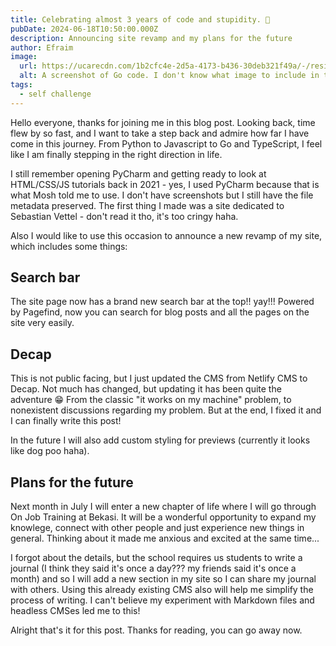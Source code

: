 ```yaml
---
title: Celebrating almost 3 years of code and stupidity. 🥳
pubDate: 2024-06-18T10:50:00.000Z
description: Announcing site revamp and my plans for the future
author: Efraim
image:
  url: https://ucarecdn.com/1b2cfc4e-2d5a-4173-b436-30deb321f49a/-/resize/800x600/go-screenshot.png
  alt: A screenshot of Go code. I don't know what image to include in this post haha
tags:
  - self challenge
---
```

Hello everyone, thanks for joining me in this blog post. Looking back, time flew by so fast, and I want to take a step back and admire how far I have come in this journey. From Python to Javascript to Go and TypeScript, I feel like I am finally stepping in the right direction in life.

I still remember opening PyCharm and getting ready to look at HTML/CSS/JS tutorials back in 2021 - yes, I used PyCharm because that is what Mosh told me to use. I don't have screenshots but I still have the file metadata preserved. The first thing I made was a site dedicated to Sebastian Vettel - don't read it tho, it's too cringy haha.

Also I would like to use this occasion to announce a new revamp of my site, which includes some things:

## Search bar

The site page now has a brand new search bar at the top!! yay!!! Powered by Pagefind, now you can search for blog posts and all the pages on the site very easily.

## Decap

This is not public facing, but I just updated the CMS from Netlify CMS to Decap. Not much has changed, but updating it has been quite the adventure 😁 From the classic "it works on my machine" problem, to nonexistent discussions regarding my problem. But at the end, I fixed it and I can finally write this post!

In the future I will also add custom styling for previews (currently it looks like dog poo haha).

## Plans for the future

Next month in July I will enter a new chapter of life where I will go through On Job Training at Bekasi. It will be a wonderful opportunity to expand my knowlege, connect with other people and just experience new things in general. Thinking about it made me anxious and excited at the same time...

I forgot about the details, but the school requires us students to write a journal (I think they said it's once a day??? my friends said it's once a month) and so I will add a new section in my site so I can share my journal with others. Using this already existing CMS also will help me simplify the process of writing. I can't believe my experiment with Markdown files and headless CMSes led me to this!

Alright that's it for this post. Thanks for reading, you can go away now.

